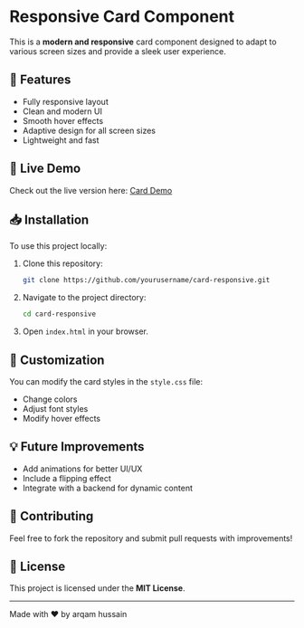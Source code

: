 # Responsive Card Component

This is a **modern and responsive** card component designed to adapt to various screen sizes and provide a sleek user experience.

## 🌟 Features
- Fully responsive layout
- Clean and modern UI
- Smooth hover effects
- Adaptive design for all screen sizes
- Lightweight and fast

## 🚀 Live Demo
Check out the live version here: [Card Demo](https://card-responsive-topaz.vercel.app/)

## 📥 Installation
To use this project locally:
1. Clone this repository:
   ```sh
   git clone https://github.com/yourusername/card-responsive.git
   ```
2. Navigate to the project directory:
   ```sh
   cd card-responsive
   ```
3. Open `index.html` in your browser.

## 🎨 Customization
You can modify the card styles in the `style.css` file:
- Change colors
- Adjust font styles
- Modify hover effects

## 💡 Future Improvements
- Add animations for better UI/UX
- Include a flipping effect
- Integrate with a backend for dynamic content

## 🤝 Contributing
Feel free to fork the repository and submit pull requests with improvements!

## 📜 License
This project is licensed under the **MIT License**.

---
Made with ❤️ by arqam hussain

